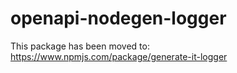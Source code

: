 # openapi-nodegen-logger

This package has been moved to: https://www.npmjs.com/package/generate-it-logger
